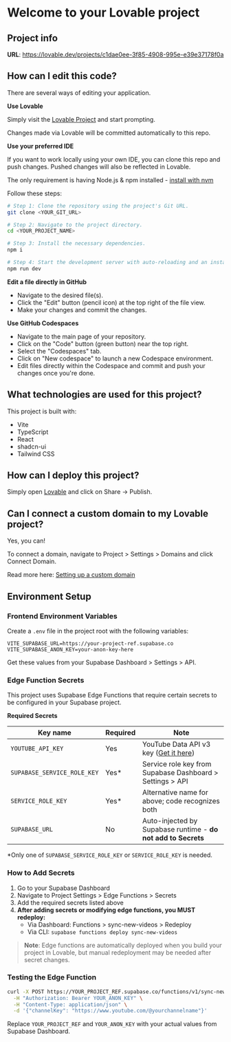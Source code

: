 # Welcome to your Lovable project

## Project info

**URL**: https://lovable.dev/projects/c1dae0ee-3f85-4908-995e-e39e37178f0a

## How can I edit this code?

There are several ways of editing your application.

**Use Lovable**

Simply visit the [Lovable Project](https://lovable.dev/projects/c1dae0ee-3f85-4908-995e-e39e37178f0a) and start prompting.

Changes made via Lovable will be committed automatically to this repo.

**Use your preferred IDE**

If you want to work locally using your own IDE, you can clone this repo and push changes. Pushed changes will also be reflected in Lovable.

The only requirement is having Node.js & npm installed - [install with nvm](https://github.com/nvm-sh/nvm#installing-and-updating)

Follow these steps:

```sh
# Step 1: Clone the repository using the project's Git URL.
git clone <YOUR_GIT_URL>

# Step 2: Navigate to the project directory.
cd <YOUR_PROJECT_NAME>

# Step 3: Install the necessary dependencies.
npm i

# Step 4: Start the development server with auto-reloading and an instant preview.
npm run dev
```

**Edit a file directly in GitHub**

- Navigate to the desired file(s).
- Click the "Edit" button (pencil icon) at the top right of the file view.
- Make your changes and commit the changes.

**Use GitHub Codespaces**

- Navigate to the main page of your repository.
- Click on the "Code" button (green button) near the top right.
- Select the "Codespaces" tab.
- Click on "New codespace" to launch a new Codespace environment.
- Edit files directly within the Codespace and commit and push your changes once you're done.

## What technologies are used for this project?

This project is built with:

- Vite
- TypeScript
- React
- shadcn-ui
- Tailwind CSS

## How can I deploy this project?

Simply open [Lovable](https://lovable.dev/projects/c1dae0ee-3f85-4908-995e-e39e37178f0a) and click on Share -> Publish.

## Can I connect a custom domain to my Lovable project?

Yes, you can!

To connect a domain, navigate to Project > Settings > Domains and click Connect Domain.

Read more here: [Setting up a custom domain](https://docs.lovable.dev/features/custom-domain#custom-domain)

## Environment Setup

### Frontend Environment Variables

Create a `.env` file in the project root with the following variables:

```env
VITE_SUPABASE_URL=https://your-project-ref.supabase.co
VITE_SUPABASE_ANON_KEY=your-anon-key-here
```

Get these values from your Supabase Dashboard > Settings > API.

### Edge Function Secrets

This project uses Supabase Edge Functions that require certain secrets to be configured in your Supabase project.

**Required Secrets**

| Key name | Required | Note |
|----------|----------|------|
| `YOUTUBE_API_KEY` | Yes | YouTube Data API v3 key ([Get it here](https://console.cloud.google.com/apis/credentials)) |
| `SUPABASE_SERVICE_ROLE_KEY` | Yes* | Service role key from Supabase Dashboard > Settings > API |
| `SERVICE_ROLE_KEY` | Yes* | Alternative name for above; code recognizes both |
| `SUPABASE_URL` | No | Auto-injected by Supabase runtime - **do not add to Secrets** |

*Only one of `SUPABASE_SERVICE_ROLE_KEY` or `SERVICE_ROLE_KEY` is needed.

### How to Add Secrets

1. Go to your Supabase Dashboard
2. Navigate to Project Settings > Edge Functions > Secrets
3. Add the required secrets listed above
4. **After adding secrets or modifying edge functions, you MUST redeploy:**
   - Via Dashboard: Functions > sync-new-videos > Redeploy
   - Via CLI: `supabase functions deploy sync-new-videos`

> **Note**: Edge functions are automatically deployed when you build your project in Lovable, but manual redeployment may be needed after secret changes.

### Testing the Edge Function

```bash
curl -X POST https://YOUR_PROJECT_REF.supabase.co/functions/v1/sync-new-videos \
  -H "Authorization: Bearer YOUR_ANON_KEY" \
  -H "Content-Type: application/json" \
  -d '{"channelKey": "https://www.youtube.com/@yourchannelname"}'
```

Replace `YOUR_PROJECT_REF` and `YOUR_ANON_KEY` with your actual values from Supabase Dashboard.
